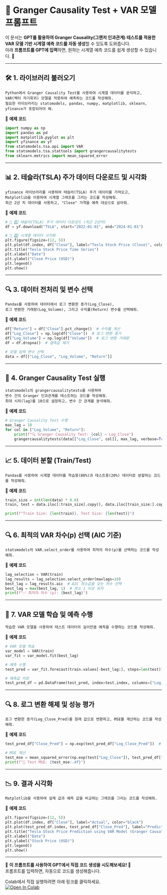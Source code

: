 # 📌 **Granger Causality Test + VAR 모델 프롬프트**  

이 문서는 **GPT를 활용하여 Granger Causality(그랜저 인과관계) 테스트를 적용한 VAR 모델 기반 시계열 예측 코드를 자동 생성**할 수 있도록 도와줍니다.  
아래 **프롬프트를 GPT에 입력**하면, 원하는 시계열 예측 코드를 쉽게 생성할 수 있습니다. 🚀  

---

## 🛠️ **1. 라이브러리 불러오기**  
```plaintext
Python에서 Granger Causality Test를 사용하여 시계열 데이터를 분석하고,  
VAR(벡터 자기회귀) 모델을 적용하여 예측하는 코드를 작성해줘.  
필요한 라이브러리는 statsmodels, pandas, numpy, matplotlib, sklearn, yfinance가 포함되어야 해.
```

📌 **예제 코드**  
```python
import numpy as np
import pandas as pd
import matplotlib.pyplot as plt
import yfinance as yf
from statsmodels.tsa.api import VAR
from statsmodels.tsa.stattools import grangercausalitytests
from sklearn.metrics import mean_squared_error
```

---

## 📊 **2. 테슬라(TSLA) 주가 데이터 다운로드 및 시각화**  
```plaintext
yfinance 라이브러리를 사용하여 테슬라(TSLA) 주가 데이터를 가져오고,  
Matplotlib을 이용하여 시계열 그래프를 그리는 코드를 작성해줘.  
최근 2년 치 데이터를 사용하고, "Close" 가격을 예측 대상으로 삼아줘.
```

📌 **예제 코드**  
```python
# 📌 1️⃣ 테슬라(TSLA) 주가 데이터 다운로드 (최근 2년치)
df = yf.download("TSLA", start="2022-01-01", end="2024-01-01")

# 📌 2️⃣ 시계열 데이터 시각화
plt.figure(figsize=(12, 5))
plt.plot(df.index, df["Close"], label="Tesla Stock Price (Close)", color="black")
plt.title("Tesla Stock Price Time Series")
plt.xlabel("Date")
plt.ylabel("Close Price (USD)")
plt.legend()
plt.show()
```

---

## 🔍 **3. 데이터 전처리 및 변수 선택**  
```plaintext
Pandas를 사용하여 데이터에서 로그 변환한 종가(Log_Close),  
로그 변환한 거래량(Log_Volume), 그리고 수익률(Return) 변수를 선택해줘.
```

📌 **예제 코드**  
```python
df["Return"] = df["Close"].pct_change()  # 수익률 계산
df["Log_Close"] = np.log(df["Close"])  # 로그 변환 종가
df["Log_Volume"] = np.log(df["Volume"])  # 로그 변환 거래량
df = df.dropna()  # 결측값 제거

# 모델 입력 변수 선택
data = df[["Log_Close", "Log_Volume", "Return"]]
```

---

## 🔎 **4. Granger Causality Test 실행**  
```plaintext
statsmodels의 grangercausalitytests를 사용하여  
변수 간의 Granger 인과관계를 테스트하는 코드를 작성해줘.  
최대 시차(lag)를 10으로 설정하고, 변수 간 관계를 분석해줘.
```

📌 **예제 코드**  
```python
# Granger Causality Test 수행
max_lag = 10
for col in ["Log_Volume", "Return"]:
    print(f"🔍 Granger Causality Test: {col} → Log_Close")
    grangercausalitytests(data[["Log_Close", col]], max_lag, verbose=True)
```

---

## 📈 **5. 데이터 분할 (Train/Test)**  
```plaintext
Pandas를 사용하여 시계열 데이터를 학습용(80%)과 테스트용(20%) 데이터로 분할하는 코드를 작성해줘.
```

📌 **예제 코드**  
```python
train_size = int(len(data) * 0.8)
train, test = data.iloc[:train_size].copy(), data.iloc[train_size:].copy()

print(f"Train Size: {len(train)}, Test Size: {len(test)}")
```

---

## 🔍 **6. 최적의 VAR 차수(p) 선택 (AIC 기준)**  
```plaintext
statsmodels의 VAR.select_order를 사용하여 최적의 차수(p)를 선택하는 코드를 작성해줘.
```

📌 **예제 코드**  
```python
lag_selection = VAR(train)
lag_results = lag_selection.select_order(maxlags=10)
best_lag = lag_results.aic  # AIC 최소값을 갖는 차수 선택
best_lag = max(best_lag, 1)  # 최소 1 이상 유지
print(f"✅ 최적의 차수 (p): {best_lag}")
```

---

## 🚀 **7. VAR 모델 학습 및 예측 수행**  
```plaintext
학습한 VAR 모델을 사용하여 테스트 데이터의 길이만큼 예측을 수행하는 코드를 작성해줘.
```

📌 **예제 코드**  
```python
# VAR 모델 학습
var_model = VAR(train)
var_fit = var_model.fit(best_lag)

# 예측 수행
test_pred = var_fit.forecast(train.values[-best_lag:], steps=len(test))

# 예측값 저장
test_pred_df = pd.DataFrame(test_pred, index=test.index, columns=["Log_Close_Pred", "Log_Volume_Pred", "Return_Pred"])
```

---

## 🔍 **8. 로그 변환 해제 및 성능 평가**  
```plaintext
로그 변환한 종가(Log_Close_Pred)를 원래 값으로 변환하고, MSE를 계산하는 코드를 작성해줘.
```

📌 **예제 코드**  
```python
test_pred_df["Close_Pred"] = np.exp(test_pred_df["Log_Close_Pred"])  # 로그 변환 해제

# MSE 계산
test_mse = mean_squared_error(np.exp(test["Log_Close"]), test_pred_df["Close_Pred"])
print(f"📌 Test MSE: {test_mse:.4f}")
```

---

## 📉 **9. 결과 시각화**  
```plaintext
Matplotlib을 사용하여 실제 값과 예측 값을 비교하는 그래프를 그리는 코드를 작성해줘.
```

📌 **예제 코드**  
```python
plt.figure(figsize=(12, 5))
plt.plot(df.index, df["Close"], label="Actual", color="black")
plt.plot(test_pred_df.index, test_pred_df["Close_Pred"], label="Predicted (VAR Model)", linestyle="--", color="red")
plt.title("Tesla Stock Price Prediction using VAR Model (Granger Causality)")
plt.xlabel("Date")
plt.ylabel("Stock Price (USD)")
plt.legend()
plt.show()
```

---

📌 **이 프롬프트를 사용하여 GPT에서 직접 코드 생성을 시도해보세요! 🚀**  
프롬프트를 입력하면, 자동으로 코드를 생성해줍니다.  

Colab에서 직접 실행하려면 아래 링크를 클릭하세요.  
[![Open In Colab](https://colab.research.google.com/assets/colab-badge.svg)](https://colab.research.google.com/github/nhjung-phd/TimeSeriesAnalysis/blob/main/notebooks/07_GrangerCausality_VAR.ipynb)

